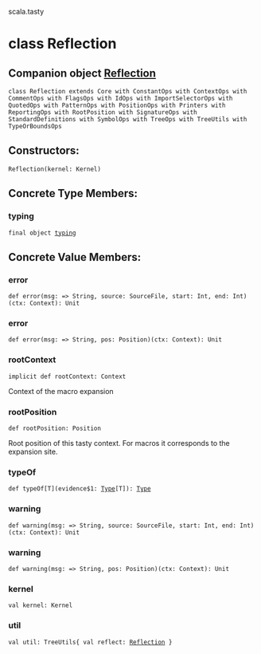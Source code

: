 scala.tasty
# class Reflection

## Companion object <a href="./Reflection$.md">Reflection</a>

<pre><code class="language-scala" >class Reflection extends Core with ConstantOps with ContextOps with CommentOps with FlagsOps with IdOps with ImportSelectorOps with QuotedOps with PatternOps with PositionOps with Printers with ReportingOps with RootPosition with SignatureOps with StandardDefinitions with SymbolOps with TreeOps with TreeUtils with TypeOrBoundsOps</pre></code>
## Constructors:
<pre><code class="language-scala" >Reflection(kernel: Kernel)</pre></code>

## Concrete Type Members:
### typing
<pre><code class="language-scala" >final object <a href="./Reflection/typing$.md">typing</a></pre></code>
## Concrete Value Members:
### error
<pre><code class="language-scala" >def error(msg: => String, source: SourceFile, start: Int, end: Int)(ctx: Context): Unit</pre></code>

### error
<pre><code class="language-scala" >def error(msg: => String, pos: Position)(ctx: Context): Unit</pre></code>

### rootContext
<pre><code class="language-scala" >implicit def rootContext: Context</pre></code>
Context of the macro expansion

### rootPosition
<pre><code class="language-scala" >def rootPosition: Position</pre></code>
Root position of this tasty context. For macros it corresponds to the expansion site.

### typeOf
<pre><code class="language-scala" >def typeOf[T](evidence$1: <a href="../quoted/Type.md">Type</a>[T]): <a href="./Reflection/Type.md">Type</a></pre></code>

### warning
<pre><code class="language-scala" >def warning(msg: => String, source: SourceFile, start: Int, end: Int)(ctx: Context): Unit</pre></code>

### warning
<pre><code class="language-scala" >def warning(msg: => String, pos: Position)(ctx: Context): Unit</pre></code>

### kernel
<pre><code class="language-scala" >val kernel: Kernel</pre></code>

### util
<pre><code class="language-scala" >val util: TreeUtils{ val reflect: <a href="./Reflection.md">Reflection</a> }</pre></code>

